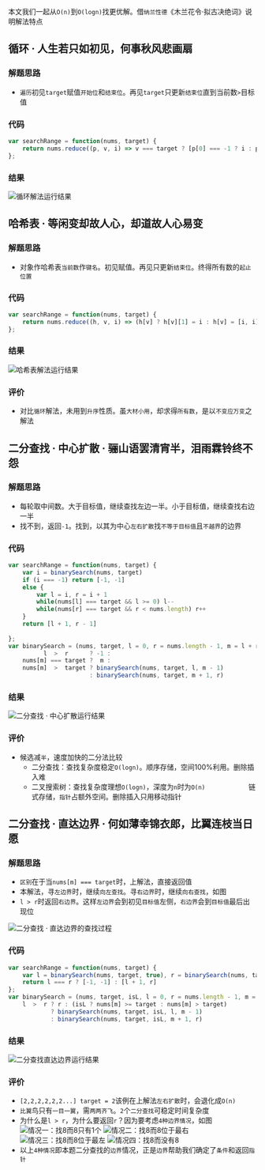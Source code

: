 本文我们一起从`O(n)`到`O(logn)`找更优解。借`纳兰性德`《木兰花令·拟古决绝词》说明解法特点
## 循环 · 人生若只如初见，何事秋风悲画扇
### 解题思路
- `遍历`初见`target`赋值`开始位`和`结束位`。再见`target`只更新`结束位`直到当前数`>`目标值
### 代码
```javascript
var searchRange = function(nums, target) {
    return nums.reduce((p, v, i) => v === target ? [p[0] === -1 ? i : p[0], i] : (v > target && (nums.length = 0), p), [-1, -1])
};
```

### 结果
![循环解法运行结果](https://pic.leetcode-cn.com/1606795346-JPJGvV-2.png)

## 哈希表 · 等闲变却故人心，却道故人心易变
### 解题思路
- 对象作哈希表`当前数`作`键名`。初见赋值。再见只更新`结束位`。终得所有数的`起止位置`
### 代码
```javascript
var searchRange = function(nums, target) {
    return nums.reduce((h, v, i) => (h[v] ? h[v][1] = i : h[v] = [i, i], h), Object.create(null))[target] || [-1, -1]
};
```

### 结果
![哈希表解法运行结果](https://pic.leetcode-cn.com/1606795478-VVeqmf-1.png)

### 评价
- 对比`循环`解法，未用到`升序`性质。虽`大材小用`，却求得`所有数`，是以`不变应万变`之解法

## 二分查找 · 中心扩散 · 骊山语罢清宵半，泪雨霖铃终不怨
### 解题思路
- 每轮取中间数。大于目标值，继续查找左边一半。小于目标值，继续查找右边一半
- 找不到，返回`-1`。找到，以其为中心`左右扩散`找`不等于目标值`且`不越界`的边界
### 代码
```javascript
var searchRange = function(nums, target) {
    var i = binarySearch(nums, target)
    if (i === -1) return [-1, -1]
    else {
        var l = i, r = i + 1
        while(nums[l] === target && l >= 0) l--
        while(nums[r] === target && r < nums.length) r++
    }
    return [l + 1, r - 1]
                                            
};
var binarySearch = (nums, target, l = 0, r = nums.length - 1, m = l + r >>> 1) => 
          l  >  r      ? -1 :
    nums[m] === target ?  m :
    nums[m]  >  target ? binarySearch(nums, target, l, m - 1)
                       : binarySearch(nums, target, m + 1, r)
```
### 结果
![二分查找 · 中心扩散运行结果](https://pic.leetcode-cn.com/1606796274-wvFZqN-3.png)
### 评价
- 候选减`半`，速度加快的二分法比较
    - 二分查找：查找复杂度稳定`O(logn)`。顺序存储，空间100%利用。删除插入难
    - 二叉搜索树：查找复杂度理想`O(logn)`，深度为`n`时为`O(n)`
    　　　　　　链式存储，`指针`占额外空间。删除插入只用移动指针

## 二分查找 · 直达边界 · 何如薄幸锦衣郎，比翼连枝当日愿
### 解题思路
- `区别`在于当`nums[m] === target`时，上解法，直接返回值
- 本解法，寻`左边界`时，继续`向左查找`。寻`右边界`时，继续`向右查找`，如图
- `l > r`时返回`右边界`。这样`左边界`会到初见`目标值`左侧，`右边界`会到`目标值`最后出现位

![二分查找 · 直达边界的查找过程](https://pic.leetcode-cn.com/1606799656-HWGQug-image.png)
### 代码

```javascript
var searchRange = function(nums, target) {
    var l = binarySearch(nums, target, true), r = binarySearch(nums, target, false)
    return l === r ? [-1, -1] : [l + 1, r]                            
};
var binarySearch = (nums, target, isL, l = 0, r = nums.length - 1, m = l + r >>> 1) => 
    l  >  r ? r : (isL ? nums[m] >= target : nums[m] > target)
            ? binarySearch(nums, target, isL, l, m - 1)
            : binarySearch(nums, target, isL, m + 1, r)
```
### 结果
![二分查找直达边界运行结果](https://pic.leetcode-cn.com/1606797695-WskDjD-4.png)

### 评价
- `[2,2,2,2,2,2...] target = 2`该例在上解法`左右扩散`时，会退化成`O(n)`
- `比翼`鸟只有`一目一翼`，需`两两齐飞`。`2`个`二分查找`可稳定时间复杂度
- 为什么是`l > r`，为什么要返回`r`？因为要考虑`4种边界情况`，如图
![情况一：找8而8只有1个](https://pic.leetcode-cn.com/1606826452-YTBPnL-image.png)
![情况二：找8而8位于最右](https://pic.leetcode-cn.com/1606826496-SOGsyJ-image.png)
![情况三：找8而8位于最左](https://pic.leetcode-cn.com/1606826750-FFTLzD-image.png)
![情况四：找8而没有8](https://pic.leetcode-cn.com/1606803830-rabKgu-image.png)
- 以上`4种情况`即本题二分查找的`边界`情况，正是`边界`帮助我们确定了`条件`和返回`指针`
